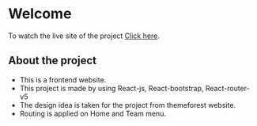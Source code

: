 # Welcome

To watch the live site of the project  [Click here](https://students-careline-alamin.netlify.app/).

## About the project
* This is a frontend website.
* This project is made by using React-js, React-bootstrap, React-router-v5 
* The design idea is taken for the project from themeforest website.
* Routing is applied on Home and Team menu.

